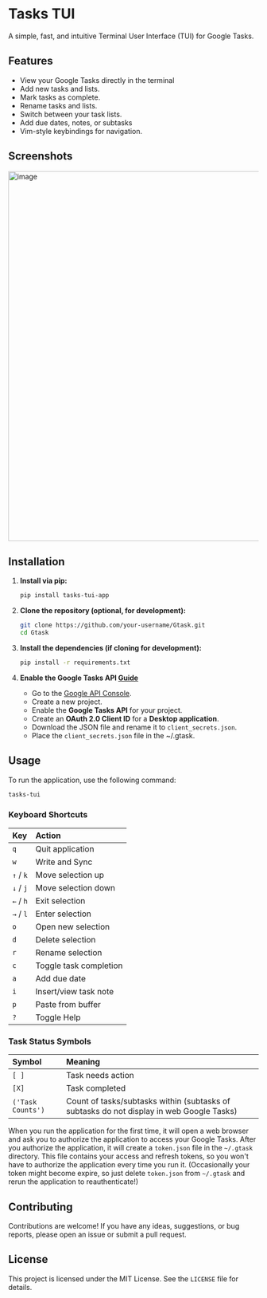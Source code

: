 # Tasks TUI

A simple, fast, and intuitive Terminal User Interface (TUI) for Google Tasks.

## Features

*   View your Google Tasks directly in the terminal
*   Add new tasks and lists.
*   Mark tasks as complete.
*   Rename tasks and lists.
*   Switch between your task lists.
*   Add due dates, notes, or subtasks
*   Vim-style keybindings for navigation.

## Screenshots
<img width="1365" height="742" alt="image" src="https://github.com/user-attachments/assets/4c51a8ba-eac3-4a02-ab62-060d91150941" />



## Installation

1.  **Install via pip:**

    ```bash
    pip install tasks-tui-app
    ```

2.  **Clone the repository (optional, for development):**

    ```bash
    git clone https://github.com/your-username/Gtask.git
    cd Gtask
    ```

3.  **Install the dependencies (if cloning for development):**

    ```bash
    pip install -r requirements.txt
    ```

4.  **Enable the Google Tasks API [Guide](https://developers.google.com/workspace/tasks/quickstart/python)**

    *   Go to the [Google API Console](https://console.developers.google.com/).
    *   Create a new project.
    *   Enable the **Google Tasks API** for your project.
    *   Create an **OAuth 2.0 Client ID** for a **Desktop application**.
    *   Download the JSON file and rename it to `client_secrets.json`.
    *   Place the `client_secrets.json` file in the ~/.gtask.

## Usage

To run the application, use the following command:

```bash
tasks-tui
```

### Keyboard Shortcuts

| Key          | Action                                  |
| :----------- | :-------------------------------------- |
| `q`          | Quit application                        |
| `w`          | Write and Sync                          |
| `↑` / `k`    | Move selection up                       |
| `↓` / `j`    | Move selection down                     |
| `←` / `h`    | Exit selection                          |
| `→` / `l`    | Enter selection                         |
| `o`          | Open new selection                      |
| `d`          | Delete selection                        |
| `r`          | Rename selection                        |
| `c`          | Toggle task completion                  |
| `a`          | Add due date            |
| `i`          | Insert/view task note   |
| `p`          | Paste from buffer       |
| `?`          | Toggle Help                             |

### Task Status Symbols

| Symbol            | Meaning                                                                                  |
| :-----            | :--------------                                                                          |
| `[ ]`             | Task needs action                                                                        |
| `[X]`             | Task completed                                                                           |
| `('Task Counts')` | Count of tasks/subtasks within (subtasks of subtasks do not display in web Google Tasks) |

When you run the application for the first time, it will open a web browser and ask you to authorize the application to access your Google Tasks. After you authorize the application, it will create a `token.json` file in the `~/.gtask` directory. This file contains your access and refresh tokens, so you won't have to authorize the application every time you run it. (Occasionally your token might become expire, so just delete `token.json` from `~/.gtask` and rerun the application to reauthenticate!)

## Contributing

Contributions are welcome! If you have any ideas, suggestions, or bug reports, please open an issue or submit a pull request.

## License

This project is licensed under the MIT License. See the `LICENSE` file for details.
